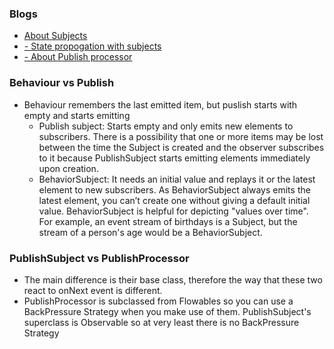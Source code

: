 ### Blogs

* [About Subjects](https://tech.instacart.com/how-to-think-about-subjects-in-rxjava-part-1-ca509b981020)
* [ - State propogation with subjects](https://proandroiddev.com/state-propagation-in-android-with-rxjava-subjects-81db49a0dd8e)
* [ - About Publish processor](https://medium.com/@ar.xa.vasquez/how-to-rxjava2-series-intro-and-publishprocessor-79c3fea17921)


### Behaviour vs Publish

* Behaviour remembers the last emitted item, but puslish starts with empty and starts emitting
  * Publish subject: Starts empty and only emits new elements to subscribers. 
   There is a possibility that one or more items may be lost between the time the Subject is created and the observer 
   subscribes to it because PublishSubject starts emitting elements immediately upon creation.
  * BehaviorSubject: It needs an initial value and replays it or the latest element to new subscribers. 
  As BehaviorSubject always emits the latest element, you can’t create one without giving a default initial value. 
  BehaviorSubject is helpful for depicting "values over time". For example, an event stream of birthdays is a Subject, 
  but the stream of a person's age would be a BehaviorSubject.
  
### PublishSubject vs PublishProcessor

* The main difference is their base class, therefore the way that these two react to onNext event is different.
* PublishProcessor is subclassed from Flowables so you can use a BackPressure Strategy when you make use of them. PublishSubject's superclass is Observable so at very least there is no BackPressure Strategy
